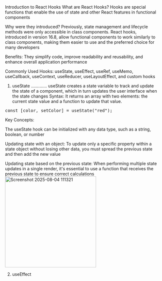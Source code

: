 


Introduction to React Hooks
What are React Hooks? Hooks are special functions that enable the use of state and other React features in functional components  

Why were they introduced? Previously, state management and lifecycle methods were only accessible in class components. React hooks, introduced in version 16.8,
allow functional components to work similarly to class components, making them easier to use and the preferred choice for many developers  

Benefits: They simplify code, improve readability and reusability, and enhance overall application performance  

Commonly Used Hooks:  useState, useEffect, useRef, useMemo, useCallback, useContext, useReducer, useLayoutEffect, and custom hooks 


1. useState
.............
useState creates a state variable to track and update the state of a component, which in turn updates the user interface when the state changes
Syntax: It returns an array with two elements: the current state value and a function to update that value.
<pre>
const [color, setColor] = useState("red");
</pre>

Key Concepts:

The useState hook can be initialized with any data type, such as a string, boolean, or number 

Updating state with an object: To update only a specific property within a state object without losing other data, you must spread the previous state and then add the new value 

Updating state based on the previous state: When performing multiple state updates in a single render, it's essential to 
use a function that receives the previous state to ensure correct calculations 
<img width="300" height="300" alt="Screenshot 2025-08-04 111321" src="https://github.com/user-attachments/assets/7f2f9893-285b-480b-9e42-c61edce6d885" />

2. useEffect


























